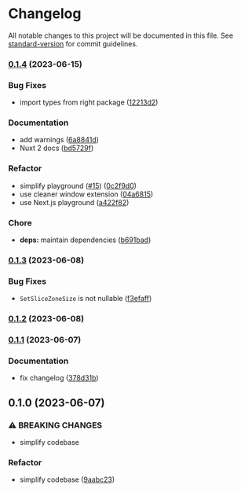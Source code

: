 # Changelog

All notable changes to this project will be documented in this file. See [standard-version](https://github.com/conventional-changelog/standard-version) for commit guidelines.

### [0.1.4](https://github.com///compare/v0.1.3...v0.1.4) (2023-06-15)


### Bug Fixes

* import types from right package ([12213d2](https://github.com///commit/12213d2fd29882b46f506b2ee8bc3b395a723e30))


### Documentation

* add warnings ([6a8841d](https://github.com///commit/6a8841df4759dd57517613c5c983aca18f3978cf))
* Nuxt 2 docs ([bd5729f](https://github.com///commit/bd5729f6e1b486e528b32a809f1a79264e45ea69))


### Refactor

* simplify playground ([#15](https://github.com//null/issues/15)) ([0c2f9d0](https://github.com///commit/0c2f9d04bba7792c7f17ae82c1cd2fe5c6d069d1))
* use cleaner window extension ([04a6815](https://github.com///commit/04a68151a079dd014984ec405567b17086b6c6fc))
* use Next.js playground ([a422f82](https://github.com///commit/a422f8254cf4e6e122d7ec1faaff91d9508f40b1))


### Chore

* **deps:** maintain dependencies ([b691bad](https://github.com///commit/b691bad8ae92ba3b5350b7d19658bdbb230c1a59))

### [0.1.3](https://github.com///compare/v0.1.2...v0.1.3) (2023-06-08)


### Bug Fixes

* `SetSliceZoneSize` is not nullable ([f3efaff](https://github.com///commit/f3efaffd6caad9531902a69fe9a8aebde906b08e))

### [0.1.2](https://github.com///compare/v0.1.1...v0.1.2) (2023-06-08)

### [0.1.1](https://github.com///compare/v0.1.0...v0.1.1) (2023-06-07)


### Documentation

* fix changelog ([378d31b](https://github.com///commit/378d31bcf838c71e2801aba6585b47cc212af38f))

## 0.1.0 (2023-06-07)

### ⚠ BREAKING CHANGES

* simplify codebase

### Refactor

* simplify codebase ([9aabc23](https://github.com///commit/9aabc2375cd9a2d77c006e96ad8861dad07ba1ea))
